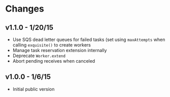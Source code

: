 # Changes

## v1.1.0 - 1/20/15

* Use SQS dead letter queues for failed tasks (set using `maxAttempts` when
  calling `exquisite()` to create workers
* Manage task reservation extension internally
* Deprecate `Worker.extend`
* Abort pending receives when canceled

## v1.0.0 - 1/6/15

* Initial public version
